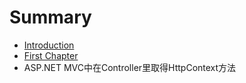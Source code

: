 # Summary

* [Introduction](README.md)
* [First Chapter](chapter1.md)
* ASP.NET MVC中在Controller里取得HttpContext方法

